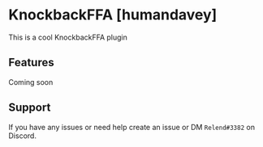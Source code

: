 # KnockbackFFA [humandavey]

This is a cool KnockbackFFA plugin

## Features

Coming soon

## Support

If you have any issues or need help create an issue or DM `Relend#3382` on Discord.